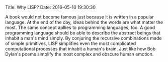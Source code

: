 Title: Why LISP?
Date: 2016-05-10 19:30:30

A book would not become famous just because it is written in a popular
language. At the end of the day, ideas behind the words are what matter 
the most. The same concept apllies to programming languages, too. A good 
programming language should be able to describe the abstract beings that 
inhabit a man's mind simply. By conjuring the recursive combinations made 
of simple primitives, LISP simplifies even the most complicated computational 
processes that inhabit a human's brain. Just like how Bob Dylan's poems 
simplify the most complex and obscure human emotion.
